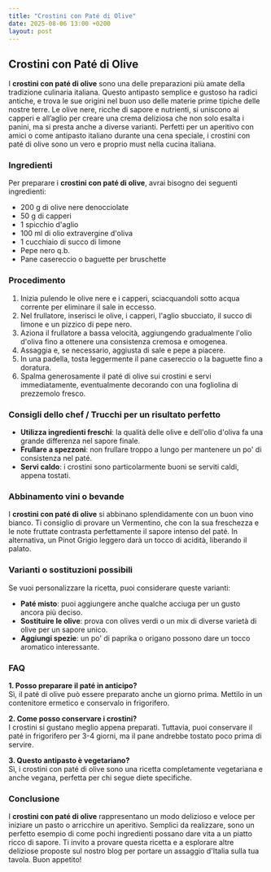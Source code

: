 ```yaml
---
title: "Crostini con Paté di Olive"
date: 2025-08-06 13:00 +0200
layout: post
---
```


## Crostini con Paté di Olive

I **crostini con paté di olive** sono una delle preparazioni più amate della tradizione culinaria italiana. Questo antipasto semplice e gustoso ha radici antiche, e trova le sue origini nel buon uso delle materie prime tipiche delle nostre terre. Le olive nere, ricche di sapore e nutrienti, si uniscono ai capperi e all’aglio per creare una crema deliziosa che non solo esalta i panini, ma si presta anche a diverse varianti. Perfetti per un aperitivo con amici o come antipasto italiano durante una cena speciale, i crostini con paté di olive sono un vero e proprio must nella cucina italiana.

### Ingredienti

Per preparare i **crostini con paté di olive**, avrai bisogno dei seguenti ingredienti:

- 200 g di olive nere denocciolate
- 50 g di capperi
- 1 spicchio d'aglio
- 100 ml di olio extravergine d'oliva
- 1 cucchiaio di succo di limone
- Pepe nero q.b.
- Pane casereccio o baguette per bruschette

### Procedimento

1. Inizia pulendo le olive nere e i capperi, sciacquandoli sotto acqua corrente per eliminare il sale in eccesso.
2. Nel frullatore, inserisci le olive, i capperi, l'aglio sbucciato, il succo di limone e un pizzico di pepe nero.
3. Aziona il frullatore a bassa velocità, aggiungendo gradualmente l'olio d'oliva fino a ottenere una consistenza cremosa e omogenea.
4. Assaggia e, se necessario, aggiusta di sale e pepe a piacere.
5. In una padella, tosta leggermente il pane casereccio o la baguette fino a doratura.
6. Spalma generosamente il paté di olive sui crostini e servi immediatamente, eventualmente decorando con una fogliolina di prezzemolo fresco.

### Consigli dello chef / Trucchi per un risultato perfetto

- **Utilizza ingredienti freschi**: la qualità delle olive e dell'olio d'oliva fa una grande differenza nel sapore finale.
- **Frullare a spezzoni**: non frullare troppo a lungo per mantenere un po' di consistenza nel paté.
- **Servi caldo**: i crostini sono particolarmente buoni se serviti caldi, appena tostati.

### Abbinamento vini o bevande

I **crostini con paté di olive** si abbinano splendidamente con un buon vino bianco. Ti consiglio di provare un Vermentino, che con la sua freschezza e le note fruttate contrasta perfettamente il sapore intenso del paté. In alternativa, un Pinot Grigio leggero darà un tocco di acidità, liberando il palato.

### Varianti o sostituzioni possibili

Se vuoi personalizzare la ricetta, puoi considerare queste varianti:

- **Paté misto**: puoi aggiungere anche qualche acciuga per un gusto ancora più deciso.
- **Sostituire le olive**: prova con olives verdi o un mix di diverse varietà di olive per un sapore unico.
- **Aggiungi spezie**: un po' di paprika o origano possono dare un tocco aromatico interessante.

### FAQ

**1. Posso preparare il paté in anticipo?**  
Sì, il paté di olive può essere preparato anche un giorno prima. Mettilo in un contenitore ermetico e conservalo in frigorifero.

**2. Come posso conservare i crostini?**  
I crostini si gustano meglio appena preparati. Tuttavia, puoi conservare il paté in frigorifero per 3-4 giorni, ma il pane andrebbe tostato poco prima di servire.

**3. Questo antipasto è vegetariano?**  
Sì, i crostini con paté di olive sono una ricetta completamente vegetariana e anche vegana, perfetta per chi segue diete specifiche.

### Conclusione

I **crostini con paté di olive** rappresentano un modo delizioso e veloce per iniziare un pasto o arricchire un aperitivo. Semplici da realizzare, sono un perfetto esempio di come pochi ingredienti possano dare vita a un piatto ricco di sapore. Ti invito a provare questa ricetta e a esplorare altre deliziose proposte sul nostro blog per portare un assaggio d'Italia sulla tua tavola. Buon appetito!